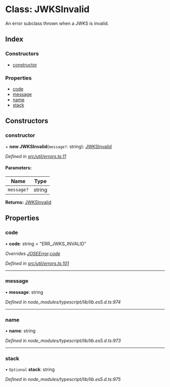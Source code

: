 # Class: JWKSInvalid

An error subclass thrown when a JWKS is invalid.

## Index

### Constructors

* [constructor](_util_errors_.jwksinvalid.md#constructor)

### Properties

* [code](_util_errors_.jwksinvalid.md#code)
* [message](_util_errors_.jwksinvalid.md#message)
* [name](_util_errors_.jwksinvalid.md#name)
* [stack](_util_errors_.jwksinvalid.md#stack)

## Constructors

### constructor

\+ **new JWKSInvalid**(`message?`: string): [JWKSInvalid](_util_errors_.jwksinvalid.md)

*Defined in [src/util/errors.ts:11](https://github.com/panva/jose/blob/v3.1.2/src/util/errors.ts#L11)*

#### Parameters:

Name | Type |
------ | ------ |
`message?` | string |

**Returns:** [JWKSInvalid](_util_errors_.jwksinvalid.md)

## Properties

### code

•  **code**: string = "ERR\_JWKS\_INVALID"

*Overrides [JOSEError](_util_errors_.joseerror.md).[code](_util_errors_.joseerror.md#code)*

*Defined in [src/util/errors.ts:101](https://github.com/panva/jose/blob/v3.1.2/src/util/errors.ts#L101)*

___

### message

•  **message**: string

*Defined in node_modules/typescript/lib/lib.es5.d.ts:974*

___

### name

•  **name**: string

*Defined in node_modules/typescript/lib/lib.es5.d.ts:973*

___

### stack

• `Optional` **stack**: string

*Defined in node_modules/typescript/lib/lib.es5.d.ts:975*
